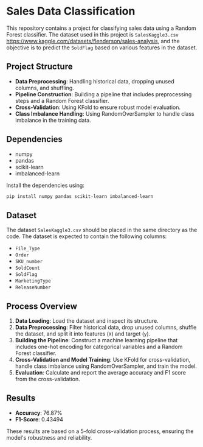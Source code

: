 # Sales Data Classification

This repository contains a project for classifying sales data using a Random Forest classifier. The dataset used in this project is `SalesKaggle3.csv` https://www.kaggle.com/datasets/flenderson/sales-analysis, and the objective is to predict the `SoldFlag` based on various features in the dataset.

## Project Structure

- **Data Preprocessing**: Handling historical data, dropping unused columns, and shuffling.
- **Pipeline Construction**: Building a pipeline that includes preprocessing steps and a Random Forest classifier.
- **Cross-Validation**: Using KFold to ensure robust model evaluation.
- **Class Imbalance Handling**: Using RandomOverSampler to handle class imbalance in the training data.

## Dependencies

- numpy
- pandas
- scikit-learn
- imbalanced-learn

Install the dependencies using:
```bash
pip install numpy pandas scikit-learn imbalanced-learn
```

## Dataset

The dataset `SalesKaggle3.csv` should be placed in the same directory as the code. The dataset is expected to contain the following columns:
- `File_Type`
- `Order`
- `SKU_number`
- `SoldCount`
- `SoldFlag`
- `MarketingType`
- `ReleaseNumber`

## Process Overview

1. **Data Loading**: Load the dataset and inspect its structure.
2. **Data Preprocessing**: Filter historical data, drop unused columns, shuffle the dataset, and split it into features (`X`) and target (`y`).
3. **Building the Pipeline**: Construct a machine learning pipeline that includes one-hot encoding for categorical variables and a Random Forest classifier.
4. **Cross-Validation and Model Training**: Use KFold for cross-validation, handle class imbalance using RandomOverSampler, and train the model.
5. **Evaluation**: Calculate and report the average accuracy and F1 score from the cross-validation.

## Results

- **Accuracy**: 76.87%
- **F1-Score**: 0.43494

These results are based on a 5-fold cross-validation process, ensuring the model's robustness and reliability.

